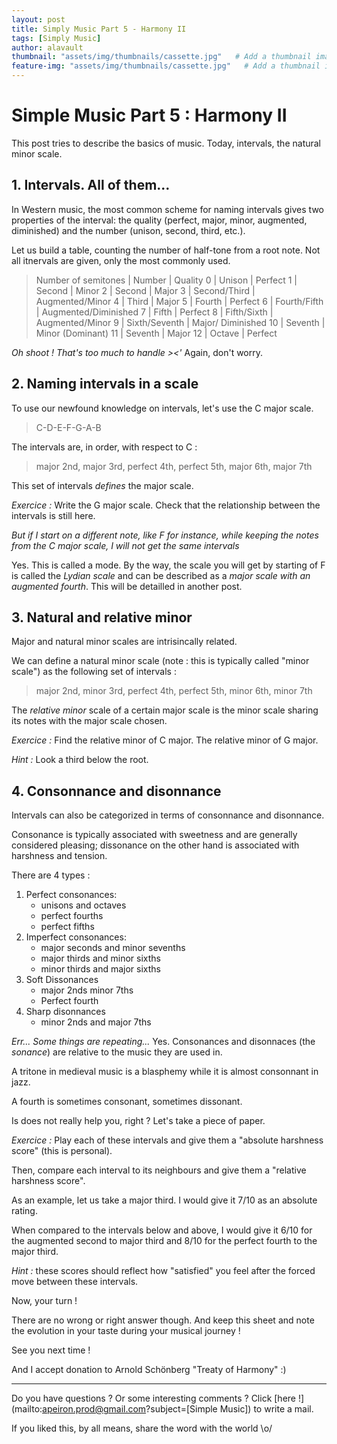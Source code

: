```yaml
---
layout: post
title: Simply Music Part 5 - Harmony II
tags: [Simply Music]
author: alavault
thumbnail: "assets/img/thumbnails/cassette.jpg"   # Add a thumbnail image on blog view
feature-img: "assets/img/thumbnails/cassette.jpg"   # Add a thumbnail image on blog view
---
```


# Simple Music Part 5 : Harmony II

This post tries to describe the basics of music. Today, intervals, the natural minor scale.
## 1. Intervals. All of them...

In Western music, the most common scheme for naming intervals gives two properties of the interval: the quality (perfect, major, minor, augmented, diminished) and the number (unison, second, third, etc.).

Let us build a table, counting the number of half-tone from a root note. Not all itnervals are given, only the most commonly used.

> Number of semitones | Number | Quality 
> 0                   | Unison | Perfect
> 1                   | Second | Minor
> 2                   | Second | Major
> 3                   | Second/Third | Augmented/Minor
> 4                   | Third | Major
> 5                   | Fourth | Perfect
> 6                   | Fourth/Fifth | Augmented/Diminished
> 7                   | Fifth | Perfect
> 8                   | Fifth/Sixth | Augmented/Minor
> 9                   | Sixth/Seventh | Major/ Diminished
> 10                  | Seventh | Minor (Dominant) 
> 11                  | Seventh | Major
> 12                  | Octave | Perfect

*Oh shoot ! That's too much to handle ><'* Again, don't worry.

## 2. Naming intervals in a scale

To use our newfound knowledge on intervals, let's use the C major scale.

> C-D-E-F-G-A-B

The intervals are, in order, with respect to C :

> major 2nd, major 3rd, perfect 4th, perfect 5th, major 6th, major 7th

This set of intervals *defines* the major scale.

*Exercice :* Write the G major scale. Check that the relationship between the intervals is still here.

*But if I start on a different note, like F for instance, while keeping the notes from the C major scale, I will not get the same intervals* 

Yes. This is called a mode. By the way, the scale you will get by starting of F is called the *Lydian scale* and can be described as a *major scale with an augmented fourth*. This will be detailled in another post.

## 3. Natural and relative minor

Major and natural minor scales are intrisincally related.

We can define a natural minor scale (note : this is typically called "minor scale") as the following set of intervals :

> major 2nd, minor 3rd, perfect 4th, perfect 5th, minor 6th, minor 7th

The *relative minor* scale of a certain major scale is the minor scale sharing its notes with the major scale chosen.

*Exercice :* Find the relative minor of C major. The relative minor of G major.

*Hint :* Look a third below the root.

## 4. Consonnance and disonnance

Intervals can also be categorized in terms of consonnance and disonnance. 

Consonance is typically associated with sweetness and are generally considered pleasing; dissonance on the other hand is associated with harshness and tension.

There are 4 types  :

1. Perfect consonances:
    * unisons and octaves
    * perfect fourths
    * perfect fifths
2. Imperfect consonances:
    * major seconds and minor sevenths
    * major thirds and minor sixths
    * minor thirds and major sixths
3. Soft Dissonances 
    * major 2nds minor 7ths
    * Perfect fourth
4. Sharp disonnances
   * minor 2nds and major 7ths

*Err... Some things are repeating...* Yes. Consonances and disonnaces (the *sonance*) are relative to the music they are used in.

A tritone in medieval music is a blasphemy while it is almost consonnant in jazz.

A fourth is sometimes consonant, sometimes dissonant.

Is does not really help you, right ? Let's take a piece of paper.

*Exercice :* Play each of these intervals and give them a "absolute harshness score" (this is personal).

Then, compare each interval to its neighbours and give them a "relative harshness score".

As an example, let us take a major third. I would give it 7/10 as an absolute rating.

When compared to the intervals below and above, I would give it 6/10 for the augmented second to major third and 8/10 for the perfect fourth to the major third.

*Hint :* these scores should reflect how "satisfied" you feel after the forced move between these intervals.

Now, your turn !

There are no wrong or right answer though. And keep this sheet and note the evolution in your taste during your musical journey !

See you next time !

And I accept donation to Arnold Schönberg "Treaty of Harmony" :)

---

Do you have questions ? Or some interesting comments ? Click [here !](mailto:apeiron.prod@gmail.com?subject=[Simple Music]) to write a mail.

If you liked this, by all means, share the word with the world \o/


